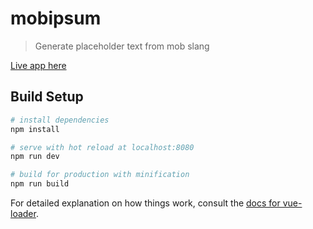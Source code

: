 # mobipsum

> Generate placeholder text from mob slang

[Live app here](https://lajosbencz.github.io/mobipsum/)

## Build Setup

``` bash
# install dependencies
npm install

# serve with hot reload at localhost:8080
npm run dev

# build for production with minification
npm run build
```

For detailed explanation on how things work, consult the [docs for vue-loader](http://vuejs.github.io/vue-loader).
